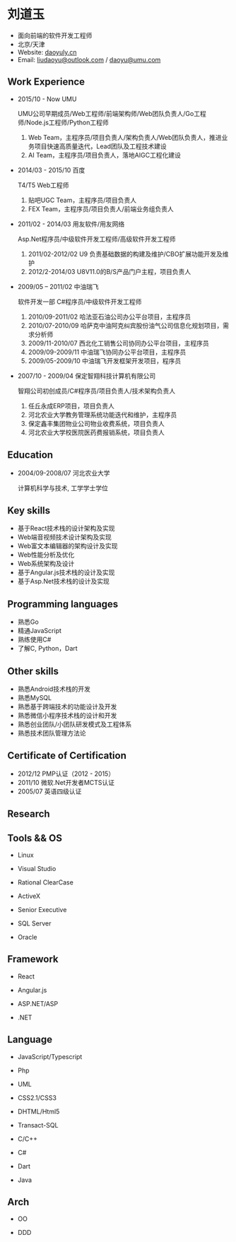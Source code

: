 刘道玉
==========
- 面向前端的软件开发工程师
- 北京/天津
- Website: [daoyuly.cn](http://daoyuly.cn)
- Email: liudaoyu@outlook.com / daoyu@umu.com

Work Experience
-----------

- 2015/10 - Now UMU

    UMU公司早期成员/Web工程师/前端架构师/Web团队负责人/Go工程师/Node.js工程师/Python工程师

    1. Web Team，主程序员/项目负责人/架构负责人/Web团队负责人，推进业务项目快速高质量迭代，Lead团队及工程技术建设
    2. AI Team，主程序员/项目负责人，落地AIGC工程化建设

- 2014/03 - 2015/10 百度

    T4/T5 Web工程师

    1. 贴吧UGC Team，主程序员/项目负责人
    2. FEX Team，主程序员/项目负责人/前端业务组负责人

- 2011/02 - 2014/03 用友软件/用友网络

    Asp.Net程序员/中级软件开发工程师/高级软件开发工程师

    1. 2011/02-2012/02 U9 负责基础数据的构建及维护/CBO扩展功能开发及维护
    2. 2012/2-2014/03 U8V11.0的B/S产品门户主程，项目负责人

- 2009/05 – 2011/02 中油瑞飞

    软件开发一部 C#程序员/中级软件开发工程师

    1. 2010/09-2011/02 哈法亚石油公司办公平台项目，主程序员
    1. 2010/07-2010/09 哈萨克中油阿克纠宾股份油气公司信息化规划项目，需求分析师
    1. 2009/11-2010/07 西北化工销售公司协同办公平台项目，主程序员
    1. 2009/09-2009/11 中油瑞飞协同办公平台项目，主程序员
    1. 2009/05-2009/10 中油瑞飞开发框架开发项目，程序员

- 2007/10 - 2009/04 保定智翔科技计算机有限公司

    智翔公司初创成员/C#程序员/项目负责人/技术架构负责人

    1. 任丘永成ERP项目，项目负责人
    1. 河北农业大学教务管理系统功能迭代和维护，主程序员
    1. 保定鑫丰集团物业公司物业收费系统，项目负责人
    1. 河北农业大学校医院医药费报销系统，项目负责人


Education
----------
- 2004/09-2008/07 河北农业大学

    计算机科学与技术, 工学学士学位
 

Key skills
--------
- 基于React技术栈的设计架构及实现
- Web端音视频技术设计架构及实现
- Web富文本编辑器的架构设计及实现
- Web性能分析及优化
- Web系统架构及设计
- 基于Angular.js技术栈的设计及实现
- 基于Asp.Net技术栈的设计及实现

Programming languages
---------------------
- 熟悉Go
- 精通JavaScript
- 熟练使用C#
- 了解C, Python，Dart

Other skills
-----------
- 熟悉Android技术栈的开发
- 熟悉MySQL
- 熟悉基于跨端技术的功能设计及开发
- 熟悉微信小程序技术栈的设计和开发
- 熟悉创业团队/小团队研发模式及工程体系
- 熟悉技术团队管理方法论


Certificate of Certification 
-----------
- 2012/12 PMP认证（2012 - 2015）
- 2011/10 微软.Net开发者MCTS认证
- 2005/07 英语四级认证 


Research
-----------


Tools && OS
-----------

- Linux

- Visual Studio

- Rational ClearCase

- ActiveX

- Senior Executive

- SQL Server

- Oracle

Framework
-------------
- React

- Angular.js

- ASP.NET/ASP

- .NET

Language
----------
- JavaScript/Typescript

- Php

- UML

- CSS2.1/CSS3

- DHTML/Html5

- Transact-SQL

- C/C++

- C#

- Dart

- Java


Arch 
---------

- OO

- DDD

